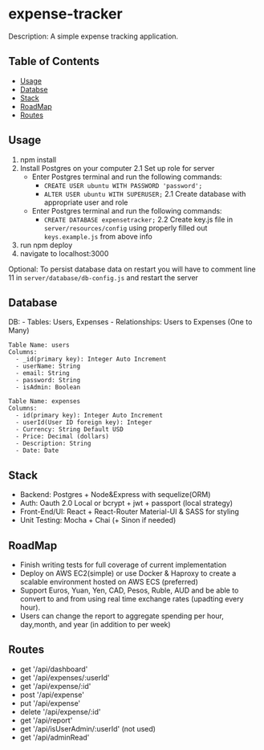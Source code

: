 # expense-tracker
Description: A simple expense tracking application.

## Table of Contents
- [Usage](#Usage)
- [Databse](#Database)
- [Stack](#Stack)
- [RoadMap](#RoadMap)
- [Routes](#Routes)

## Usage

1. npm install
2. Install Postgres on your computer
  2.1 Set up role for server
    - Enter Postgres terminal and run the following commands:
      - `CREATE USER ubuntu WITH PASSWORD 'password';`
      - `ALTER USER ubuntu WITH SUPERUSER;`
  2.1 Create database with appropriate user and role
    - Enter Postgres terminal and run the following commands:
      - `CREATE DATABASE expensetracker;`
  2.2 Create key.js file in `server/resources/config` using properly filled out `keys.example.js` from above info
3. run npm deploy
4. navigate to localhost:3000

Optional: To persist database data on restart you will have to comment line 11 in `server/database/db-config.js` and restart the server

## Database

DB:
    - Tables: Users, Expenses
    - Relationships: Users to Expenses (One to Many)
    
    Table Name: users
    Columns:
      - _id(primary key): Integer Auto Increment
      - userName: String
      - email: String
      - password: String
      - isAdmin: Boolean
    
    Table Name: expenses
    Columns:
      - id(primary key): Integer Auto Increment
      - userId(User ID foreign key): Integer
      - Currency: String Default USD
      - Price: Decimal (dollars)
      - Description: String
      - Date: Date

## Stack
  - Backend: Postgres + Node&Express with sequelize(ORM)
  - Auth: Oauth 2.0 Local or bcrypt + jwt + passport (local strategy)
  - Front-End/UI: React + React-Router Material-UI & SASS for styling
  - Unit Testing: Mocha + Chai (+ Sinon if needed)
  
## RoadMap
  - Finish writing tests for full coverage of current implementation 
  - Deploy on AWS EC2(simple) or use Docker & Haproxy to create a scalable environment hosted on AWS ECS (preferred)
  - Support Euros, Yuan, Yen, CAD, Pesos, Ruble, AUD and be able to convert to and from using real time exchange rates (upadting every hour).
  - Users can change the report to aggregate spending per hour, day,month, and year (in addition to per week)

## Routes

- get '/api/dashboard'
- get '/api/expenses/:userId'
- get '/api/expense/:id'
- post '/api/expense'
- put '/api/expense'
- delete '/api/expense/:id'
- get '/api/report'
- get '/api/isUserAdmin/:userId' (not used)
- get '/api/adminRead'
